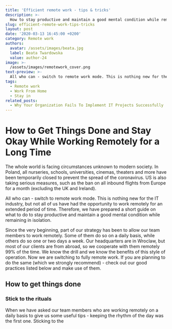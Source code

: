 ```yaml
---
title: 'Efficient remote work - tips & tricks'
description: >-
  How to stay productive and maintain a good mental condition while remaining in isolation for a long time. >>
slug: efficient-remote-work-tips-tricks
layout: post
date: '2020-03-13 16:45:00 +0200'
category: Remote work
authors:
  avatar: /assets/images/beata.jpg
  label: Beata Twardowska
  value: author-24
image: >-
  /assets/images/remotework_cover.png
text-preview: >-
  All who can - switch to remote work mode. This is nothing new for the IT industry, but not all of us have had the opportunity to work remotely for an extended period of time. Therefore, we have prepared a short guide on what to do to stay productive and maintain a good mental condition while remaining in isolation.
tags:
  - Remote work
  - Work From Home
  - Stay in
related_posts:
  - Why Your Organization Fails To Implement IT Projects Successfully
---
```

# How to Get Things Done and Stay Okay While Working Remotely for a Long Time


The whole world is facing circumstances unknown to modern society. In Poland, all nurseries, schools, universities, cinemas, theaters and more have been temporarily closed to prevent the spread of the coronavirus. US is also taking serious measures, such as the ban on all inbound flights from Europe for a month (excluding the UK and Ireland).

All who can - switch to remote work mode. This is nothing new for the IT industry, but not all of us have had the opportunity to work remotely for an extended period of time. Therefore, we have prepared a short guide on what to do to stay productive and maintain a good mental condition while remaining in isolation.

Since the very beginning, part of our strategy has been to allow our team members to work remotely. Some of them do so on a daily basis, while others do so one or two days a week. Our headquarters are in Wroclaw, but most of our clients are from abroad, so we cooperate with them remotely 99% of the time. We know the drill and we know the benefits of this style of operation. Now we are switching to fully remote work. If you are planning to do the same (which we strongly recommend) - check out our good practices listed below and make use of them.

## How to get things done
### Stick to the rituals

When we have asked our team members who are working remotely on a daily basis to give us some useful tips - keeping the rhythm of the day was the first one. Sticking to the
